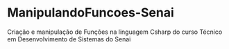 # ManipulandoFuncoes-Senai

Criação e manipulação de Funções na linguagem Csharp do curso Técnico em Desenvolvimento de Sistemas do Senai
